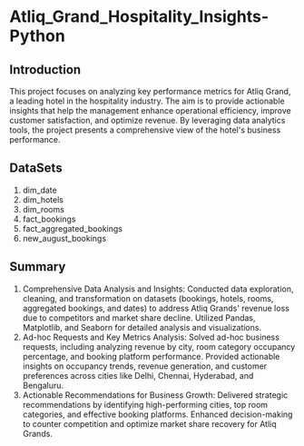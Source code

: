 # Atliq_Grand_Hospitality_Insights-Python

## Introduction
This project focuses on analyzing key performance metrics for Atliq Grand, a leading hotel in the hospitality industry. The aim is to provide actionable insights that help the management enhance operational efficiency, improve customer satisfaction, and optimize revenue. By leveraging data analytics tools, the project presents a comprehensive view of the hotel's business performance.

## DataSets
1. dim_date
2. dim_hotels
3. dim_rooms
4. fact_bookings
5. fact_aggregated_bookings
6. new_august_bookings


## Summary
1.	Comprehensive Data Analysis and Insights: Conducted data exploration, cleaning, and transformation on datasets (bookings, hotels, rooms, aggregated bookings, and dates) to address Atliq Grands' revenue loss due to competitors and market share decline. Utilized Pandas, Matplotlib, and Seaborn for detailed analysis and visualizations.
2.	Ad-hoc Requests and Key Metrics Analysis: Solved ad-hoc business requests, including analyzing revenue by city, room category occupancy percentage, and booking platform performance. Provided actionable insights on occupancy trends, revenue generation, and customer preferences across cities like Delhi, Chennai, Hyderabad, and Bengaluru.
3.	Actionable Recommendations for Business Growth: Delivered strategic recommendations by identifying high-performing cities, top room categories, and effective booking platforms. Enhanced decision-making to counter competition and optimize market share recovery for Atliq Grands.


